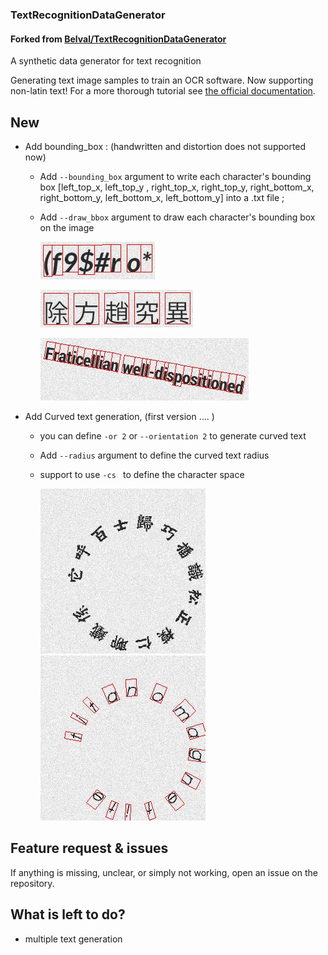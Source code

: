 ### TextRecognitionDataGenerator 

#### Forked from [Belval/TextRecognitionDataGenerator](https://github.com/Belval/TextRecognitionDataGenerator)

A synthetic data generator for text recognition

Generating text image samples to train an OCR software. Now supporting non-latin text! For a more thorough tutorial see [the official documentation](https://textrecognitiondatagenerator.readthedocs.io/en/latest/index.html).



## New
- Add bounding_box : (handwritten and distortion does not supported now)

  - Add `--bounding_box` argument to write each character's bounding box [left_top_x, left_top_y , right_top_x, right_top_y, right_bottom_x, right_bottom_y, left_bottom_x, left_bottom_y] into a .txt file ;

  - Add `--draw_bbox` argument to draw each character's bounding box on the image 

    ![30](./samples/30.jpg)

    ![30](./samples/31.jpg)

    ![30](./samples/32.jpg)

    

- Add Curved text generation,  (first version .... )

  - you can define `-or 2` or `--orientation 2` to generate curved text

  - Add `--radius` argument to define the curved text radius 

  - support to  use `-cs `  to define the character space  
  
    <img src="./samples/35.jpg">
    
    <img src="./samples/33.jpg">
    
    

## Feature request & issues

If anything is missing, unclear, or simply not working, open an issue on the repository.



## What is left to do?

- multiple text generation
